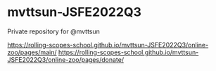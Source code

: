 # mvttsun-JSFE2022Q3
Private repository for @mvttsun


https://rolling-scopes-school.github.io/mvttsun-JSFE2022Q3/online-zoo/pages/main/
https://rolling-scopes-school.github.io/mvttsun-JSFE2022Q3/online-zoo/pages/donate/
